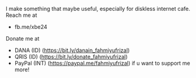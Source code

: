 I make something that maybe useful, especially for diskless internet cafe.
Reach me at 
- fb.me/xbe24

Donate me at 
- DANA (ID) (https://bit.ly/danain_fahmiyufrizal)
- QRIS (ID) (https://bit.ly/donate_fahmiyufrizal)
- PayPal (INT) (https://paypal.me/fahmiyufrizal) if u want to support me more!

<!---
fahmiyufrizal/fahmiyufrizal is a ✨ special ✨ repository because its `README.md` (this file) appears on your GitHub profile.
You can click the Preview link to take a look at your changes.
--->
